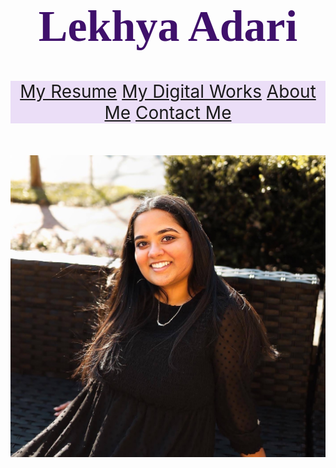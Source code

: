 <!DOCTYPE html>
<html lang = "en">
    <head>
        <meta charset = "utf-8">
<!--         <title>Lekhya Adari Personal Website</title> -->
    </head>
    <body>
        <h1 style = "color:rgb(63, 16, 107); text-align:center; font-family:'Times New Roman'; font-size:500%;">Lekhya Adari</h1>
        <nav style = "text-align:center; background-color:rgb(235, 222, 247); font-size:200%;">
            <a href="../resume.md">My Resume</a>
            <a href="../works.md">My Digital Works</a>
            <a href="../about.md">About Me</a>
            <a href="../contact.md">Contact Me</a>
        </nav>
        <br>
        <br>
        <br>
        <img src="senior_photo.jpg">
    </body>
</html>
